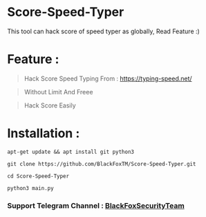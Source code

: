 # Score-Speed-Typer
This tool can hack score of speed typer as globally,  Read Feature :) 

# Feature :

> Hack Score Speed Typing From : https://typing-speed.net/

> Without Limit And Freee

> Hack Score Easily 

# Installation : 

```
apt-get update && apt install git python3
```

```
git clone https://github.com/BlackFoxTM/Score-Speed-Typer.git
```

```
cd Score-Speed-Typer
```

```
python3 main.py
```

### Support Telegram Channel : [BlackFoxSecurityTeam](https://t.me/BlackFoxSecurityTeam)
